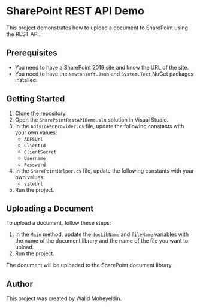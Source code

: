 # SharePoint REST API Demo

This project demonstrates how to upload a document to SharePoint using the REST API.

## Prerequisites

* You need to have a SharePoint 2019 site and know the URL of the site.
* You need to have the `Newtonsoft.Json` and `System.Text` NuGet packages installed.

## Getting Started

1. Clone the repository.
2. Open the `SharePointRestAPIDemo.sln` solution in Visual Studio.
3. In the `AdfsTokenProvider.cs` file, update the following constants with your own values:
    * `ADFSUrl`
    * `ClientId`
    * `ClientSecret`
    * `Username`
    * `Password`
4. In the `SharePointHelper.cs` file, update the following constants with your own values:
    * `siteUrl`
5. Run the project.

## Uploading a Document

To upload a document, follow these steps:

1. In the `Main` method, update the `docLibName` and `fileName` variables with the name of the document library and the name of the file you want to upload.
2. Run the project.

The document will be uploaded to the SharePoint document library.

## Author

This project was created by Walid Moheyeldin.
